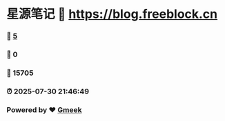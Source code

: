 # 星源笔记 :link: https://blog.freeblock.cn 
### :page_facing_up: [5](https://blog.freeblock.cn/tag.html) 
### :speech_balloon: 0 
### :hibiscus: 15705 
### :alarm_clock: 2025-07-30 21:46:49 
### Powered by :heart: [Gmeek](https://github.com/Meekdai/Gmeek)
